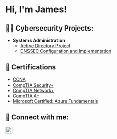 <h1>Hi, I'm James!</h1>

<h2>👨‍💻 Cybersecurity Projects:</h2>

- <b>Systems Administration</b>
  - [Active Directory Project](https://github.com/James-Seiter/ActiveDirectoryLab/tree/main)
  - [DNSSEC Configuration and Implementation](https://github.com/James-Seiter/DNSSEC-Lab/tree/main)


<h2>📛 Certifications</h2>

  - [CCNA](https://www.credly.com/badges/f505a688-737d-477c-83e6-8044e5c5e6d7/linked_in_profile)
  - [CompTIA Security+](https://www.credly.com/badges/f477d489-1af0-4ada-938a-a0d6a50531f2/linked_in_profile)
  - [CompTIA Network+](https://www.credly.com/badges/5cfd1421-c1fd-4506-9067-6372c0d4e854/linked_in_profile)
  - [CompTIA A+](https://www.credly.com/badges/61bbffd1-fc34-401d-9b1f-27362505821b/linked_in_profile)
  - [Microsoft Certified: Azure Fundamentals](https://learn.microsoft.com/en-us/users/jamesseiter-1335/credentials/1b2d639c94d2f37e)

<h2> 🤳 Connect with me:</h2>

[<img align="left" alt="james-seiter | LinkedIn" width="22px" src="https://cdn.jsdelivr.net/npm/simple-icons@v3/icons/linkedin.svg" />][linkedin]
              
[linkedin]: https://linkedin.com/in/james-seiter

<!--

Here are some ideas to get you started:

- 🔭 I’m currently working on ...
- 🌱 I’m currently learning ...
- 👯 I’m looking to collaborate on ...
- 🤔 I’m looking for help with ...
- 💬 Ask me about ...
- 📫 How to reach me: ...
- 😄 Pronouns: ...
- ⚡ Fun fact: ...
-->
